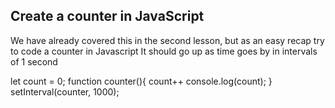 ## Create a counter in JavaScript

We have already covered this in the second lesson, but as an easy recap try to code a counter in Javascript
It should go up as time goes by in intervals of 1 second

let count = 0;
function counter(){
  count++
  console.log(count);
}
setInterval(counter, 1000);